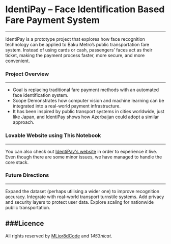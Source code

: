 # IdentiPay – Face Identification Based Fare Payment System
---
IdentiPay is a prototype project that explores how face recognition technology can be applied to Baku Metro’s public transportation fare system. Instead of using cards or cash, passengers’ faces act as their ticket, making the payment process faster, more secure, and more convenient.

### Project Overview
---
- Goal is replacing traditional fare payment methods with an automated face identification system.
- Scope Demonstrates how computer vision and machine learning can be integrated into a real-world payment infrastructure.
- It has been inspired by public transport systems in cities worldwide, just like Japan, and IdentiPay shows how Azerbaijan could adopt a similar approach.

### Lovable Website using This Notebook
---
You can also check out [IdentiPay's website](https://identipay-app.lovable.app/) in order to experience it live. Even though there are some minor issues, we have managed to handle the core stack.

### Future Directions
---
Expand the dataset (perhaps utilising a wider one) to improve recognition accuracy.
Integrate with real-world transport turnstile systems.
Add privacy and security layers to protect user data.
Explore scaling for nationwide public transportation.

###Licence
---
All rights reserved by [MLior8dCode](https://github.com/anormalguy96) and *1453nicat*.
